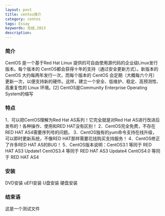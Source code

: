 ```yaml
---
layout: post
title: centos简介
category: centos
tags: Essay
keywords: 总结,2013
description: 
---
```


### 简介

CentOS 是一个基于Red Hat Linux 提供的可自由使用源代码的企业级Linux发行版本。每个版本的 CentOS都会获得十年的支持（通过安全更新方式）。新版本的 CentOS 大约每两年发行一次，而每个版本的 CentOS 会定期（大概每六个月）更新一次，以便支持新的硬件。这样，建立一个安全、低维护、稳定、高预测性、高重复性的 Linux 环境。[2] CentOS是Community Enterprise Operating System的缩写

### 特点
1．可以把CentOS理解为Red Hat AS系列！它完全就是对Red Hat AS进行改进后发布的！各种操作、使用和RED HAT没有区别！
2．CentOS完全免费，不存在RED HAT AS4需要序列号的问题。
3．CentOS独有的yum命令支持在线升级，可以即时更新系统，不像RED HAT那样需要花钱购买支持服务！
4．CentOS修正了许多RED HAT AS的BUG！
5．CentOS版本说明：CentOS3.1 等同于 RED HAT AS3 Update1 CentOS3.4 等同于 RED HAT AS3 Update4 CentOS4.0 等同于 RED HAT AS4

### 安装
DVD安装
uEFI安装
U盘安装
硬盘安装

### 结束语
这是一个测试文件
